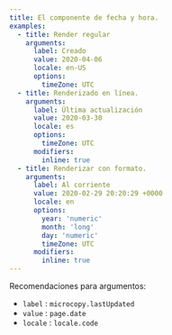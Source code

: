 ```yaml
---
title: El componente de fecha y hora.
examples:
  - title: Render regular
    arguments:
      label: Creado
      value: 2020-04-06
      locale: en-US
      options:
        timeZone: UTC
  - title: Renderizado en línea.
    arguments:
      label: Última actualización
      value: 2020-03-30
      locale: es
      options:
        timeZone: UTC
      modifiers:
        inline: true
  - title: Renderizar con formato.
    arguments:
      label: Al corriente
      value: 2020-02-29 20:20:29 +0000
      locale: en
      options:
        year: 'numeric'
        month: 'long'
        day: 'numeric'
        timeZone: UTC
      modifiers:
        inline: true
---
```


Recomendaciones para argumentos:

- `label` : `microcopy.lastUpdated`
- `value` : `page.date`
- `locale` : `locale.code`

